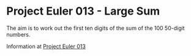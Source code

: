 # Project Euler 013 - Large Sum

The aim is to work out the first ten digits of the sum of the 100 50-digit numbers.

Information at [Project Euler 013](https://projecteuler.net/problem=13)


